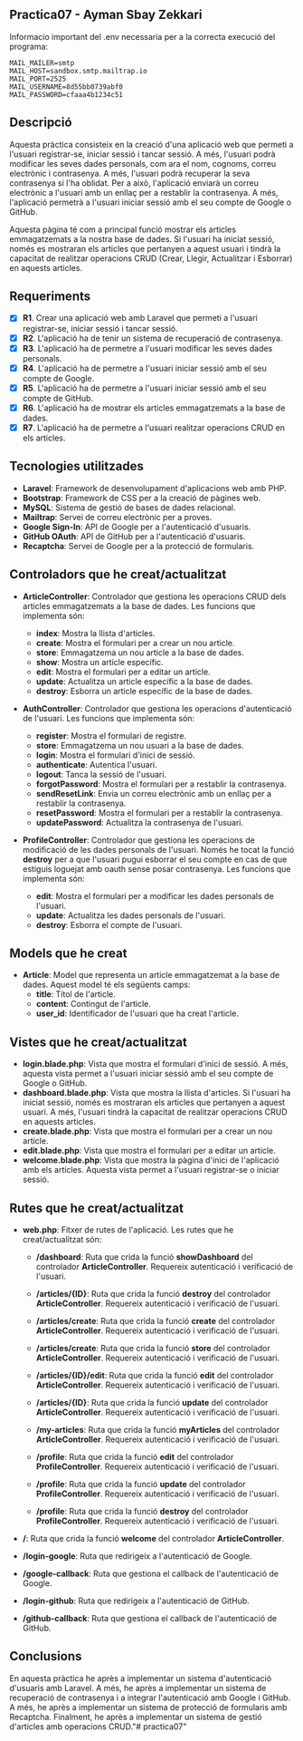 ## Practica07 - Ayman Sbay Zekkari

Informacio important del .env necessaria per a la correcta execució del programa:

```
MAIL_MAILER=smtp
MAIL_HOST=sandbox.smtp.mailtrap.io
MAIL_PORT=2525
MAIL_USERNAME=8d55bb0739abf0
MAIL_PASSWORD=cfaaa4b1234c51
```

## Descripció

Aquesta pràctica consisteix en la creació d'una aplicació web que permeti a l'usuari registrar-se, iniciar sessió i tancar sessió. A més, l'usuari podrà modificar les seves dades personals, com ara el nom, cognoms, correu electrònic i contrasenya. A més, l'usuari podrà recuperar la seva contrasenya si l'ha oblidat. Per a això, l'aplicació enviarà un correu electrònic a l'usuari amb un enllaç per a restablir la contrasenya. A més, l'aplicació permetrà a l'usuari iniciar sessió amb el seu compte de Google o GitHub.

Aquesta pàgina té com a principal funció mostrar els articles emmagatzemats a la nostra base de dades. Si l'usuari ha iniciat sessió, només es mostraran els articles que pertanyen a aquest usuari i tindrà la capacitat de realitzar operacions CRUD (Crear, Llegir, Actualitzar i Esborrar) en aquests articles.

## Requeriments

-   [x] **R1**. Crear una aplicació web amb Laravel que permeti a l'usuari registrar-se, iniciar sessió i tancar sessió.
-   [x] **R2**. L'aplicació ha de tenir un sistema de recuperació de contrasenya.
-   [x] **R3**. L'aplicació ha de permetre a l'usuari modificar les seves dades personals.
-   [x] **R4**. L'aplicació ha de permetre a l'usuari iniciar sessió amb el seu compte de Google.
-   [x] **R5**. L'aplicació ha de permetre a l'usuari iniciar sessió amb el seu compte de GitHub.
-   [x] **R6**. L'aplicació ha de mostrar els articles emmagatzemats a la base de dades.
-   [x] **R7**. L'aplicació ha de permetre a l'usuari realitzar operacions CRUD en els articles.

## Tecnologies utilitzades

-   **Laravel**: Framework de desenvolupament d'aplicacions web amb PHP.
-   **Bootstrap**: Framework de CSS per a la creació de pàgines web.
-   **MySQL**: Sistema de gestió de bases de dades relacional.
-   **Mailtrap**: Servei de correu electrònic per a proves.
-   **Google Sign-In**: API de Google per a l'autenticació d'usuaris.
-   **GitHub OAuth**: API de GitHub per a l'autenticació d'usuaris.
-   **Recaptcha**: Servei de Google per a la protecció de formularis.

## Controladors que he creat/actualitzat

-   **ArticleController**: Controlador que gestiona les operacions CRUD dels articles emmagatzemats a la base de dades. Les funcions que implementa són:

    -   **index**: Mostra la llista d'articles.
    -   **create**: Mostra el formulari per a crear un nou article.
    -   **store**: Emmagatzema un nou article a la base de dades.
    -   **show**: Mostra un article específic.
    -   **edit**: Mostra el formulari per a editar un article.
    -   **update**: Actualitza un article específic a la base de dades.
    -   **destroy**: Esborra un article específic de la base de dades.

-   **AuthController**: Controlador que gestiona les operacions d'autenticació de l'usuari. Les funcions que implementa són:

    -   **register**: Mostra el formulari de registre.
    -   **store**: Emmagatzema un nou usuari a la base de dades.
    -   **login**: Mostra el formulari d'inici de sessió.
    -   **authenticate**: Autentica l'usuari.
    -   **logout**: Tanca la sessió de l'usuari.
    -   **forgotPassword**: Mostra el formulari per a restablir la contrasenya.
    -   **sendResetLink**: Envia un correu electrònic amb un enllaç per a restablir la contrasenya.
    -   **resetPassword**: Mostra el formulari per a restablir la contrasenya.
    -   **updatePassword**: Actualitza la contrasenya de l'usuari.

-   **ProfileController**: Controlador que gestiona les operacions de modificació de les dades personals de l'usuari. Només he tocat la funció **destroy** per a que l'usuari pugui esborrar el seu compte en cas de que estiguis loguejat amb oauth sense posar contrasenya. Les funcions que implementa són:
    -   **edit**: Mostra el formulari per a modificar les dades personals de l'usuari.
    -   **update**: Actualitza les dades personals de l'usuari.
    -   **destroy**: Esborra el compte de l'usuari.

## Models que he creat

-   **Article**: Model que representa un article emmagatzemat a la base de dades. Aquest model té els següents camps:
    -   **title**: Títol de l'article.
    -   **content**: Contingut de l'article.
    -   **user_id**: Identificador de l'usuari que ha creat l'article.

## Vistes que he creat/actualitzat

-   **login.blade.php**: Vista que mostra el formulari d'inici de sessió. A més, aquesta vista permet a l'usuari iniciar sessió amb el seu compte de Google o GitHub.
-   **dashboard.blade.php**: Vista que mostra la llista d'articles. Si l'usuari ha iniciat sessió, només es mostraran els articles que pertanyen a aquest usuari. A més, l'usuari tindrà la capacitat de realitzar operacions CRUD en aquests articles.
-   **create.blade.php**: Vista que mostra el formulari per a crear un nou article.
-   **edit.blade.php**: Vista que mostra el formulari per a editar un article.
-   **welcome.blade.php**: Vista que mostra la pàgina d'inici de l'aplicació amb els articles. Aquesta vista permet a l'usuari registrar-se o iniciar sessió.

## Rutes que he creat/actualitzat

-   **web.php**: Fitxer de rutes de l'aplicació. Les rutes que he creat/actualitzat són:

    -   **/dashboard**: Ruta que crida la funció **showDashboard** del controlador **ArticleController**. Requereix autenticació i verificació de l'usuari.
    -   **/articles/{ID}**: Ruta que crida la funció **destroy** del controlador **ArticleController**. Requereix autenticació i verificació de l'usuari.
    -   **/articles/create**: Ruta que crida la funció **create** del controlador **ArticleController**. Requereix autenticació i verificació de l'usuari.
    -   **/articles/create**: Ruta que crida la funció **store** del controlador **ArticleController**. Requereix autenticació i verificació de l'usuari.
    -   **/articles/{ID}/edit**: Ruta que crida la funció **edit** del controlador **ArticleController**. Requereix autenticació i verificació de l'usuari.
    -   **/articles/{ID}**: Ruta que crida la funció **update** del controlador **ArticleController**. Requereix autenticació i verificació de l'usuari.
    -   **/my-articles**: Ruta que crida la funció **myArticles** del controlador **ArticleController**. Requereix autenticació i verificació de l'usuari.

    -   **/profile**: Ruta que crida la funció **edit** del controlador **ProfileController**. Requereix autenticació i verificació de l'usuari.
    -   **/profile**: Ruta que crida la funció **update** del controlador **ProfileController**. Requereix autenticació i verificació de l'usuari.
    -   **/profile**: Ruta que crida la funció **destroy** del controlador **ProfileController**. Requereix autenticació i verificació de l'usuari.

-   **/**: Ruta que crida la funció **welcome** del controlador **ArticleController**.

-   **/login-google**: Ruta que redirigeix a l'autenticació de Google.

-   **/google-callback**: Ruta que gestiona el callback de l'autenticació de Google.

-   **/login-github**: Ruta que redirigeix a l'autenticació de GitHub.

-   **/github-callback**: Ruta que gestiona el callback de l'autenticació de GitHub.


## Conclusions

En aquesta pràctica he après a implementar un sistema d'autenticació d'usuaris amb Laravel. A més, he après a implementar un sistema de recuperació de contrasenya i a integrar l'autenticació amb Google i GitHub. A més, he après a implementar un sistema de protecció de formularis amb Recaptcha. Finalment, he après a implementar un sistema de gestió d'articles amb operacions CRUD."# practica07" 
